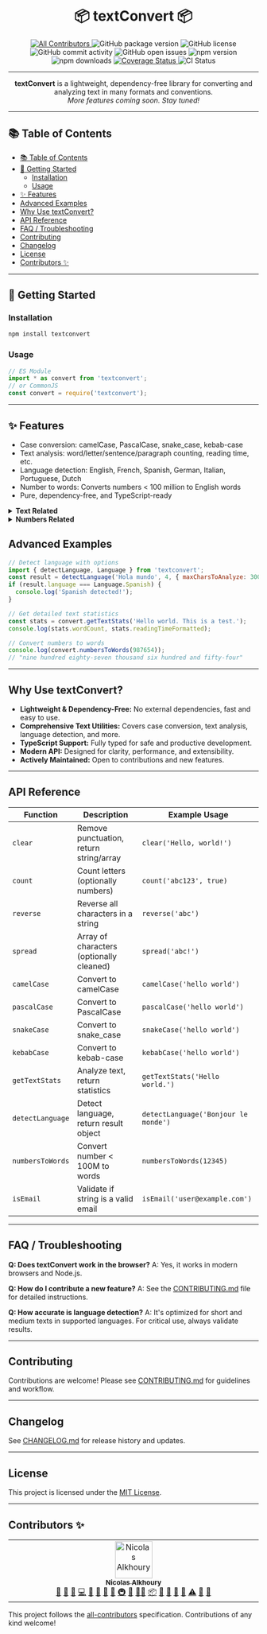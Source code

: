<h1 align="center">📦 textConvert 📦</h1>

<div align="center">
  <a href="#contributors-">
    <img src="https://img.shields.io/badge/all_contributors-1-orange.svg?style=flat-square" alt="All Contributors" />
  </a>
  <img src="https://img.shields.io/github/package-json/v/Monsieur-Nico/textConvert?style=flat-square" alt="GitHub package version" />
  <img src="https://img.shields.io/github/license/Monsieur-Nico/textConvert?style=flat-square" alt="GitHub license" />
  <img src="https://img.shields.io/github/commit-activity/m/Monsieur-Nico/textConvert?style=flat-square" alt="GitHub commit activity" />
  <img src="https://img.shields.io/github/issues-raw/Monsieur-Nico/textConvert?style=flat-square" alt="GitHub open issues" />
  <img src="https://img.shields.io/npm/v/textconvert?style=flat-square" alt="npm version" />
  <img src="https://img.shields.io/npm/dm/textconvert?style=flat-square" alt="npm downloads" />
  <a href="https://codecov.io/gh/Monsieur-Nico/textConvert" target="_blank">
    <img src="https://codecov.io/gh/Monsieur-Nico/textConvert/graph/badge.svg?token=yourtoken" alt="Coverage Status" />
  </a>
  <img src="https://github.com/Monsieur-Nico/textConvert/actions/workflows/ci.yml/badge.svg" alt="CI Status" />
</div>

---

<p align="center">
  <b>textConvert</b> is a lightweight, dependency-free library for converting and analyzing text in many formats and conventions.<br />
  <i>More features coming soon. Stay tuned!</i>
</p>

---

## 📚 Table of Contents

- [📚 Table of Contents](#-table-of-contents)
- [🚀 Getting Started](#-getting-started)
  - [Installation](#installation)
  - [Usage](#usage)
- [✨ Features](#-features)
- [Advanced Examples](#advanced-examples)
- [Why Use textConvert?](#why-use-textconvert)
- [API Reference](#api-reference)
- [FAQ / Troubleshooting](#faq--troubleshooting)
- [Contributing](#contributing)
- [Changelog](#changelog)
- [License](#license)
- [Contributors ✨](#contributors-)

---

## 🚀 Getting Started

### Installation

```sh
npm install textconvert
```

### Usage

```js
// ES Module
import * as convert from 'textconvert';
// or CommonJS
const convert = require('textconvert');
```

---

## ✨ Features

- Case conversion: camelCase, PascalCase, snake_case, kebab-case
- Text analysis: word/letter/sentence/paragraph counting, reading time, etc.
- Language detection: English, French, Spanish, German, Italian, Portuguese, Dutch
- Number to words: Converts numbers < 100 million to English words
- Pure, dependency-free, and TypeScript-ready

<details>
  <summary><b>Text Related</b></summary>

- <b>clear</b>: Remove punctuation and return a cleaned string or array of words.

  ```js
  convert.clear('Hello,world'); // ["hello", "world"]
  convert.clear('Hello, world', false); // "hello world"
  ```

- <b>count</b>: Count the number of letters (optionally including numbers).

  ```js
  convert.count('Hello,world'); // 10
  convert.count('Hello0 world', true); // 11
  ```

- <b>reverse</b>: Reverse all characters in a string.

  ```js
  convert.reverse('Hello, world!'); // "!dlrow ,olleH"
  ```

- <b>spread</b>: Return an array of characters (optionally removing punctuation).

  ```js
  convert.spread('Hello, world!'); // ['H', 'e', ...]
  convert.spread('Hello, world!', true); // ['H', 'e', ...]
  ```

- <b>camelCase</b>, <b>pascalCase</b>, <b>snakeCase</b>, <b>kebabCase</b>: Convert strings to various cases.

  ```js
  convert.camelCase('hello world'); // "helloWorld"
  convert.pascalCase('hello world'); // "HelloWorld"
  convert.snakeCase('hello world'); // "hello_world"
  convert.kebabCase('hello world'); // "hello-world"
  ```

- <b>getTextStats</b>: Analyze text and return statistics (characters, words, sentences, reading time, etc).

  ```js
  convert.getTextStats('Hello world. This is a test.');
  // { characterCount: 30, wordCount: 6, ... }
  ```

- <b>detectLanguage</b>: Detect the most likely language of a text.

  ```js
  import { detectLanguage, Language } from 'textconvert';
  const result = detectLanguage('Bonjour le monde');
  console.log(result.language); // "french"
  console.log(result.confidence); // 0.95
  ```

  <details>
    <summary>Advanced: Language enum and options</summary>

  ```js
  // Supported: english, french, spanish, german, italian, portuguese, dutch, unknown
  console.log(Language.English); // "english"
  // ...
  detectLanguage('Hola mundo', 4, { maxCharsToAnalyze: 300, useCache: true });
  ```

  </details>

- <b>isEmail</b>: Validate if a string is a valid email address.

  ```js
  convert.isEmail('user@example.com'); // true
  convert.isEmail('not-an-email'); // false
  ```

</details>

<details>
  <summary><b>Numbers Related</b></summary>

- <b>numbersToWords</b>: Convert any number below 100 million to words.

  ```js
  convert.numbersToWords(1245); // "one thousand two hundred and forty-five"
  ```

</details>

## Advanced Examples

```js
// Detect language with options
import { detectLanguage, Language } from 'textconvert';
const result = detectLanguage('Hola mundo', 4, { maxCharsToAnalyze: 300 });
if (result.language === Language.Spanish) {
  console.log('Spanish detected!');
}

// Get detailed text statistics
const stats = convert.getTextStats('Hello world. This is a test.');
console.log(stats.wordCount, stats.readingTimeFormatted);

// Convert numbers to words
console.log(convert.numbersToWords(987654));
// "nine hundred eighty-seven thousand six hundred and fifty-four"
```

---

## Why Use textConvert?

- **Lightweight & Dependency-Free:** No external dependencies, fast and easy to use.
- **Comprehensive Text Utilities:** Covers case conversion, text analysis, language detection, and more.
- **TypeScript Support:** Fully typed for safe and productive development.
- **Modern API:** Designed for clarity, performance, and extensibility.
- **Actively Maintained:** Open to contributions and new features.

---

## API Reference

| Function         | Description                              | Example Usage                        |
| ---------------- | ---------------------------------------- | ------------------------------------ |
| `clear`          | Remove punctuation, return string/array  | `clear('Hello, world!')`             |
| `count`          | Count letters (optionally numbers)       | `count('abc123', true)`              |
| `reverse`        | Reverse all characters in a string       | `reverse('abc')`                     |
| `spread`         | Array of characters (optionally cleaned) | `spread('abc!')`                     |
| `camelCase`      | Convert to camelCase                     | `camelCase('hello world')`           |
| `pascalCase`     | Convert to PascalCase                    | `pascalCase('hello world')`          |
| `snakeCase`      | Convert to snake_case                    | `snakeCase('hello world')`           |
| `kebabCase`      | Convert to kebab-case                    | `kebabCase('hello world')`           |
| `getTextStats`   | Analyze text, return statistics          | `getTextStats('Hello world.')`       |
| `detectLanguage` | Detect language, return result object    | `detectLanguage('Bonjour le monde')` |
| `numbersToWords` | Convert number < 100M to words           | `numbersToWords(12345)`              |
| `isEmail`        | Validate if string is a valid email      | `isEmail('user@example.com')`        |

---

## FAQ / Troubleshooting

**Q: Does textConvert work in the browser?**
A: Yes, it works in modern browsers and Node.js.

**Q: How do I contribute a new feature?**
A: See the [CONTRIBUTING.md](./CONTRIBUTING.md) file for detailed instructions.

**Q: How accurate is language detection?**
A: It's optimized for short and medium texts in supported languages. For critical use, always validate results.

---

## Contributing

Contributions are welcome! Please see [CONTRIBUTING.md](./CONTRIBUTING.md) for guidelines and workflow.

---

## Changelog

See [CHANGELOG.md](./CHANGELOG.md) for release history and updates.

---

## License

This project is licensed under the [MIT License](./LICENSE).

---

## Contributors ✨

<!-- ALL-CONTRIBUTORS-LIST:START - Do not remove or modify this section -->
<!-- prettier-ignore-start -->
<!-- markdownlint-disable -->
<table>
  <tbody>
    <tr>
      <td align="center" valign="top" width="14.28%"><a href="https://nicoscripting.com/"><img src="https://avatars.githubusercontent.com/u/74289847?v=4?s=75" width="75px;" alt="Nicolas Alkhoury"/><br /><sub><b>Nicolas Alkhoury</b></sub></a><br /><a href="#question-Monsieur-Nico" title="Answering Questions">💬</a> <a href="https://github.com/Monsieur-Nico/textConvert/issues?q=author%3AMonsieur-Nico" title="Bug reports">🐛</a> <a href="#business-Monsieur-Nico" title="Business development">💼</a> <a href="https://github.com/Monsieur-Nico/textConvert/commits?author=Monsieur-Nico" title="Code">💻</a> <a href="#data-Monsieur-Nico" title="Data">🔣</a> <a href="#design-Monsieur-Nico" title="Design">🎨</a> <a href="https://github.com/Monsieur-Nico/textConvert/commits?author=Monsieur-Nico" title="Documentation">📖</a> <a href="#ideas-Monsieur-Nico" title="Ideas, Planning, & Feedback">🤔</a> <a href="#infra-Monsieur-Nico" title="Infrastructure (Hosting, Build-Tools, etc)">🚇</a> <a href="#maintenance-Monsieur-Nico" title="Maintenance">🚧</a> <a href="#mentoring-Monsieur-Nico" title="Mentoring">🧑‍🏫</a> <a href="#platform-Monsieur-Nico" title="Packaging/porting to new platform">📦</a> <a href="#plugin-Monsieur-Nico" title="Plugin/utility libraries">🔌</a> <a href="#projectManagement-Monsieur-Nico" title="Project Management">📆</a> <a href="#research-Monsieur-Nico" title="Research">🔬</a> <a href="https://github.com/Monsieur-Nico/textConvert/pulls?q=is%3Apr+reviewed-by%3AMonsieur-Nico" title="Reviewed Pull Requests">👀</a> <a href="https://github.com/Monsieur-Nico/textConvert/commits?author=Monsieur-Nico" title="Tests">⚠️</a> <a href="#tool-Monsieur-Nico" title="Tools">🔧</a> <a href="#userTesting-Monsieur-Nico" title="User Testing">📓</a></td>
    </tr>
  </tbody>
</table>

<!-- markdownlint-restore -->
<!-- prettier-ignore-end -->

<!-- ALL-CONTRIBUTORS-LIST:END -->

This project follows the [all-contributors](https://github.com/all-contributors/all-contributors) specification. Contributions of any kind welcome!
